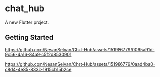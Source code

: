 # chat_hub

A new Flutter project.

## Getting Started


https://github.com/NesanSelvan/Chat-Hub/assets/151986779/0065a91d-9c56-4a16-84a9-c5f2d8530901





https://github.com/NesanSelvan/Chat-Hub/assets/151986779/0aad4ba0-c8d4-4e85-8333-1915cb15b2ce

